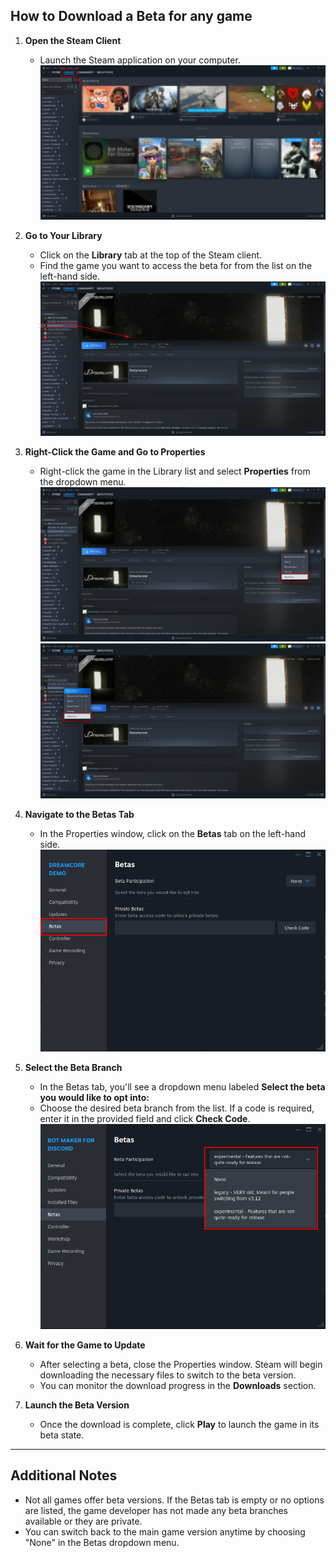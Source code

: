 ## How to Download a Beta for any game

1. **Open the Steam Client**
   - Launch the Steam application on your computer. 
   ![alt text](../../assets/Screenshots/Steam/Steam1.png)

2. **Go to Your Library**
   - Click on the **Library** tab at the top of the Steam client. 
   - Find the game you want to access the beta for from the list on the left-hand side. 
   ![alt text](../../assets/Screenshots/Steam/Steam2.png)

3. **Right-Click the Game and Go to Properties**
   - Right-click the game in the Library list and select **Properties** from the dropdown menu.
   ![alt text](../../assets/Screenshots/Steam/Steam3.png)
   ![alt text](../../assets/Screenshots/Steam/Steam4.png)

4. **Navigate to the Betas Tab**
   - In the Properties window, click on the **Betas** tab on the left-hand side.
   ![alt text](../../assets/Screenshots/Steam/Steam5.png)

5. **Select the Beta Branch**
   - In the Betas tab, you'll see a dropdown menu labeled **Select the beta you would like to opt into:**
   - Choose the desired beta branch from the list. If a code is required, enter it in the provided field and click **Check Code**.
   ![alt text](../../assets/Screenshots/Steam/Steam6.png)

6. **Wait for the Game to Update**
   - After selecting a beta, close the Properties window. Steam will begin downloading the necessary files to switch to the beta version.
   - You can monitor the download progress in the **Downloads** section.

7. **Launch the Beta Version**
   - Once the download is complete, click **Play** to launch the game in its beta state.

---

## Additional Notes

- Not all games offer beta versions. If the Betas tab is empty or no options are listed, the game developer has not made any beta branches available or they are private.
- You can switch back to the main game version anytime by choosing "None" in the Betas dropdown menu.
